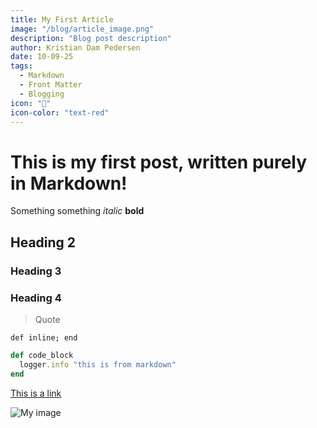 ```yaml
---
title: My First Article
image: "/blog/article_image.png"
description: "Blog post description"
author: Kristian Dam Pedersen
date: 10-09-25
tags:
  - Markdown
  - Front Matter
  - Blogging
icon: ""
icon-color: "text-red"
---
```

# This is my first post, written purely in Markdown!
Something something *italic* **bold**

## Heading 2

### Heading 3

### Heading 4

> Quote


`def inline; end`

```ruby
def code_block
  logger.info "this is from markdown"
end

```

[This is a link](https://www.google.com) 

![My image](https://f4.bcbits.com/img/a3329505383_16.jpg) 
